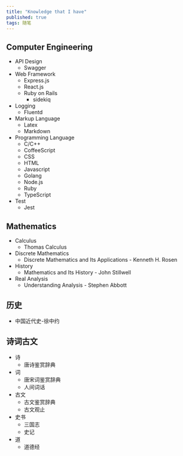 ```yaml
---
title: "Knowledge that I have"
published: true
tags: 随笔
---
```


## Computer Engineering

- API Design
  - Swagger
- Web Framework
  - Express.js
  - React.js
  - Ruby on Rails
    - sidekiq
- Logging
  - Fluentd
- Markup Language
  - Latex
  - Markdown
- Programming Language
  - C/C++
  - CoffeeScript
  - CSS
  - HTML
  - Javascript
  - Golang
  - Node.js
  - Ruby
  - TypeScript
- Test
  - Jest

## Mathematics

- Calculus
  - Thomas Calculus
- Discrete Mathematics
  - Discrete Mathematics and Its Applications - Kenneth H. Rosen
- History
  - Mathematics and Its History - John Stillwell
- Real Analysis
  - Understanding Analysis - Stephen Abbott

## 历史

- 中国近代史-徐中约

## 诗词古文

- 诗
  - 唐诗鉴赏辞典
- 词
  - 唐宋词鉴赏辞典
  - 人间词话
- 古文
  - 古文鉴赏辞典
  - 古文观止
- 史书
  - 三国志
  - 史记
- 道
  - 道德经
